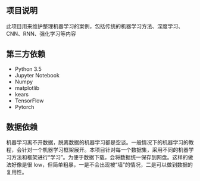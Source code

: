 ## 项目说明

此项目用来维护整理机器学习的案例，包括传统的机器学习方法、深度学习、CNN、RNN、强化学习等内容

## 第三方依赖

* Python 3.5
* Jupyter Notebook
* Numpy
* matplotlib
* kears
* TensorFlow
* Pytorch

## 数据依赖

机器学习离不开数据，脱离数据的机器学习都是空谈。一般情况下的机器学习的教程，会针对一个机器学习框架展开。本项目针对每一个数据集，采用不同的机器学习方法和框架进行“学习”。为便于数据下载，会将数据统一保存到网盘。这样的做法好像是很 low，但简单粗暴，一是不会出现被“墙”的情况，二是可以做到数据的复用性。
